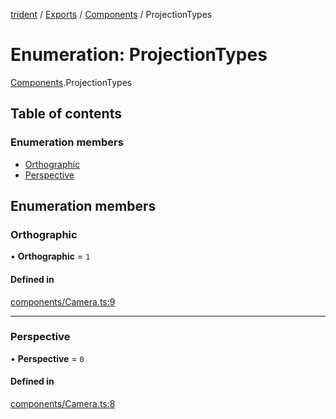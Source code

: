 [trident](../README.md) / [Exports](../modules.md) / [Components](../modules/Components.md) / ProjectionTypes

# Enumeration: ProjectionTypes

[Components](../modules/Components.md).ProjectionTypes

## Table of contents

### Enumeration members

- [Orthographic](Components.ProjectionTypes.md#orthographic)
- [Perspective](Components.ProjectionTypes.md#perspective)

## Enumeration members

### Orthographic

• **Orthographic** = `1`

#### Defined in

[components/Camera.ts:9](https://github.com/AIFanatic/Trident/blob/44c915e/src/components/Camera.ts#L9)

___

### Perspective

• **Perspective** = `0`

#### Defined in

[components/Camera.ts:8](https://github.com/AIFanatic/Trident/blob/44c915e/src/components/Camera.ts#L8)
